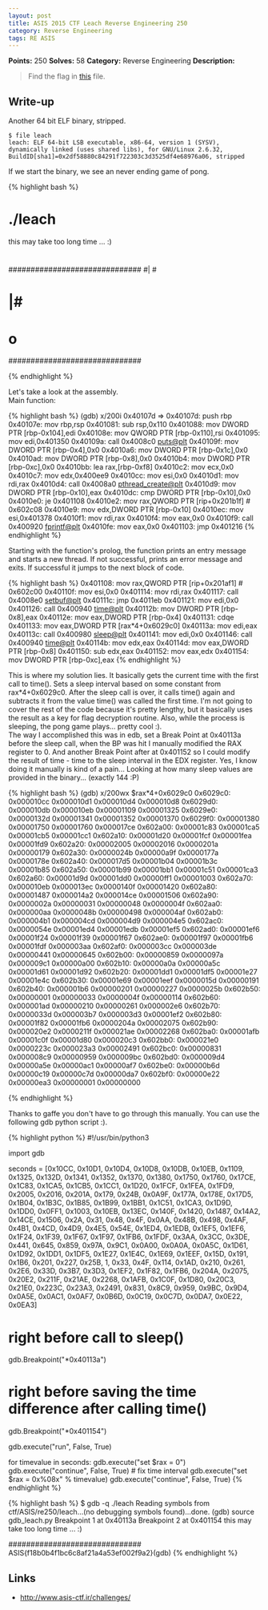 ```yaml
---
layout: post
title: ASIS 2015 CTF Leach Reverse Engineering 250
category: Reverse Engineering
tags: RE ASIS
---
```


**Points:** 250
**Solves:** 58
**Category:** Reverse Engineering
**Description:**

> Find the flag in [this]({{site.url}}/assets/leach_bc83626319ab77ade5408f6ea222920e) file.

## Write-up

Another 64 bit ELF binary, stripped.

	$ file leach
	leach: ELF 64-bit LSB executable, x86-64, version 1 (SYSV), dynamically linked (uses shared libs), for GNU/Linux 2.6.32, BuildID[sha1]=0x2df58880c84291f722303c3d3525df4e68976a06, stripped
 
If we start the binary, we see an never ending game of pong.

{% highlight bash %}
# ./leach
this may take too long time ... :)
#                            #
##############################
#|                           #
#                            #
#                            #
#                           |#
#                            #
#                            #
#                            #
#                o           #
##############################


{% endhighlight %}

Let's take a look at the assembly.  
Main function:  

{% highlight bash %}
(gdb) x/200i 0x40107d
=> 0x40107d:	push   rbp
   0x40107e:	mov    rbp,rsp
   0x401081:	sub    rsp,0x110
   0x401088:	mov    DWORD PTR [rbp-0x104],edi
   0x40108e:	mov    QWORD PTR [rbp-0x110],rsi
   0x401095:	mov    edi,0x401350
   0x40109a:	call   0x4008c0 <puts@plt>
   0x40109f:	mov    DWORD PTR [rbp-0x4],0x0
   0x4010a6:	mov    DWORD PTR [rbp-0x1c],0x0
   0x4010ad:	mov    DWORD PTR [rbp-0x8],0x0
   0x4010b4:	mov    DWORD PTR [rbp-0xc],0x0
   0x4010bb:	lea    rax,[rbp-0xf8]
   0x4010c2:	mov    ecx,0x0
   0x4010c7:	mov    edx,0x400ee9
   0x4010cc:	mov    esi,0x0
   0x4010d1:	mov    rdi,rax
   0x4010d4:	call   0x4008a0 <pthread_create@plt>
   0x4010d9:	mov    DWORD PTR [rbp-0x10],eax
   0x4010dc:	cmp    DWORD PTR [rbp-0x10],0x0
   0x4010e0:	je     0x401108
   0x4010e2:	mov    rax,QWORD PTR [rip+0x201b1f]        # 0x602c08 <stderr>
   0x4010e9:	mov    edx,DWORD PTR [rbp-0x10]
   0x4010ec:	mov    esi,0x401378
   0x4010f1:	mov    rdi,rax
   0x4010f4:	mov    eax,0x0
   0x4010f9:	call   0x400920 <fprintf@plt>
   0x4010fe:	mov    eax,0x0
   0x401103:	jmp    0x401216
{% endhighlight %}

Starting with the function's prolog, the function prints an entry message and starts a new thread.
If not successful, prints an error message and exits. If successful it jumps to the next block of code.

{% highlight bash %}
   0x401108:	mov    rax,QWORD PTR [rip+0x201af1]        # 0x602c00 <stdout>
   0x40110f:	mov    esi,0x0
   0x401114:	mov    rdi,rax
   0x401117:	call   0x4008e0 <setbuf@plt>
   0x40111c:	jmp    0x4011eb
   0x401121:	mov    edi,0x0
   0x401126:	call   0x400940 <time@plt>
   0x40112b:	mov    DWORD PTR [rbp-0x8],eax
   0x40112e:	mov    eax,DWORD PTR [rbp-0x4]
   0x401131:	cdqe   
   0x401133:	mov    eax,DWORD PTR [rax*4+0x6029c0]
   0x40113a:	mov    edi,eax
   0x40113c:	call   0x400980 <sleep@plt>
   0x401141:	mov    edi,0x0
   0x401146:	call   0x400940 <time@plt>
   0x40114b:	mov    edx,eax
   0x40114d:	mov    eax,DWORD PTR [rbp-0x8]
   0x401150:	sub    edx,eax
   0x401152:	mov    eax,edx
   0x401154:	mov    DWORD PTR [rbp-0xc],eax
{% endhighlight %}

This is where my solution lies. It basically gets the current time with the first call to time(). Sets a sleep interval based
on some constant from rax*4+0x6029c0. After the sleep call is over, it calls time() again and subtracts it from the value time() was called
the first time. I'm not going to cover the rest of the code because it's pretty lengthy, but it basically uses the result as a key for flag decryption routine.
Also, while the process is sleeping, the pong game plays... pretty cool :).  
The way I accomplished this was in edb, set a Break Point at 0x40113a before the sleep call, when the BP was hit I manually modified the RAX register to 0.
And another Break Point after at 0x401152 so I could modify the result of time - time to the sleep interval in the EDX register.
Yes, I know doing it manually is kind of a pain... Looking at how many sleep values are provided in the binary... (exactly 144 :P)

{% highlight bash %}
(gdb) x/200wx $rax*4+0x6029c0
0x6029c0:	0x000010cc	0x000010d1	0x000010d4	0x000010d8
0x6029d0:	0x000010db	0x000010eb	0x00001109	0x00001325
0x6029e0:	0x0000132d	0x00001341	0x00001352	0x00001370
0x6029f0:	0x00001380	0x00001750	0x00001760	0x000017ce
0x602a00:	0x00001c83	0x00001ca5	0x00001cb5	0x00001cc1
0x602a10:	0x00001d20	0x00001fcf	0x00001fea	0x00001fd9
0x602a20:	0x00002005	0x00002016	0x0000201a	0x00000179
0x602a30:	0x0000024b	0x00000a9f	0x0000177a	0x0000178e
0x602a40:	0x000017d5	0x00001b04	0x00001b3c	0x00001b85
0x602a50:	0x00001b99	0x00001bb1	0x00001c51	0x00001ca3
0x602a60:	0x00001d9d	0x00001dd0	0x00000ff1	0x00001003
0x602a70:	0x000010eb	0x000013ec	0x0000140f	0x00001420
0x602a80:	0x00001487	0x000014a2	0x000014ce	0x00001506
0x602a90:	0x0000002a	0x00000031	0x00000048	0x0000004f
0x602aa0:	0x000000aa	0x0000048b	0x00000498	0x000004af
0x602ab0:	0x000004b1	0x000004cd	0x000004d9	0x000004e5
0x602ac0:	0x0000054e	0x00001ed4	0x00001edb	0x00001ef5
0x602ad0:	0x00001ef6	0x00001f24	0x00001f39	0x00001f67
0x602ae0:	0x00001f97	0x00001fb6	0x00001fdf	0x000003aa
0x602af0:	0x000003cc	0x000003de	0x00000441	0x00000645
0x602b00:	0x00000859	0x0000097a	0x000009c1	0x00000a00
0x602b10:	0x00000a0a	0x00000a5c	0x00001d61	0x00001d92
0x602b20:	0x00001dd1	0x00001df5	0x00001e27	0x00001e4c
0x602b30:	0x00001e69	0x00001eef	0x0000015d	0x00000191
0x602b40:	0x000001b6	0x00000201	0x00000227	0x0000025b
0x602b50:	0x00000001	0x00000033	0x0000004f	0x00000114
0x602b60:	0x000001ad	0x00000210	0x00000261	0x000002e6
0x602b70:	0x0000033d	0x000003b7	0x000003d3	0x00001ef2
0x602b80:	0x00001f82	0x00001fb6	0x0000204a	0x00002075
0x602b90:	0x000020e2	0x0000211f	0x000021ae	0x00002268
0x602ba0:	0x00001afb	0x00001c0f	0x00001d80	0x000020c3
0x602bb0:	0x000021e0	0x0000223c	0x000023a3	0x00002491
0x602bc0:	0x00000831	0x000008c9	0x00000959	0x000009bc
0x602bd0:	0x000009d4	0x00000a5e	0x00000ac1	0x00000af7
0x602be0:	0x00000b6d	0x00000c19	0x00000c7d	0x00000da7
0x602bf0:	0x00000e22	0x00000ea3	0x00000001	0x00000000

{% endhighlight %}

Thanks to gaffe you don't have to go through this manually. You can use the following gdb python script :).

{% highlight python %}
#!/usr/bin/python3

import gdb

seconds = [0x10CC, 0x10D1, 0x10D4, 0x10D8, 0x10DB, 0x10EB, 0x1109, 0x1325, 0x132D, 0x1341, 0x1352, 0x1370, 0x1380, 0x1750, 0x1760, 0x17CE, 0x1C83, 0x1CA5, 0x1CB5, 0x1CC1, 0x1D20, 0x1FCF, 0x1FEA, 0x1FD9, 0x2005, 0x2016, 0x201A, 0x179, 0x24B, 0x0A9F, 0x177A, 0x178E, 0x17D5, 0x1B04, 0x1B3C, 0x1B85, 0x1B99, 0x1BB1, 0x1C51, 0x1CA3, 0x1D9D, 0x1DD0, 0x0FF1, 0x1003, 0x10EB, 0x13EC, 0x140F, 0x1420, 0x1487, 0x14A2, 0x14CE, 0x1506, 0x2A, 0x31, 0x48, 0x4F, 0x0AA, 0x48B, 0x498, 0x4AF, 0x4B1, 0x4CD, 0x4D9, 0x4E5, 0x54E, 0x1ED4, 0x1EDB, 0x1EF5, 0x1EF6, 0x1F24, 0x1F39, 0x1F67, 0x1F97, 0x1FB6, 0x1FDF, 0x3AA, 0x3CC, 0x3DE, 0x441, 0x645, 0x859, 0x97A, 0x9C1, 0x0A00, 0x0A0A, 0x0A5C, 0x1D61, 0x1D92, 0x1DD1, 0x1DF5, 0x1E27, 0x1E4C, 0x1E69, 0x1EEF, 0x15D, 0x191, 0x1B6, 0x201, 0x227, 0x25B, 1, 0x33, 0x4F, 0x114, 0x1AD, 0x210, 0x261, 0x2E6, 0x33D, 0x3B7, 0x3D3, 0x1EF2, 0x1F82, 0x1FB6, 0x204A, 0x2075, 0x20E2, 0x211F, 0x21AE, 0x2268, 0x1AFB, 0x1C0F, 0x1D80, 0x20C3, 0x21E0, 0x223C, 0x23A3, 0x2491, 0x831, 0x8C9, 0x959, 0x9BC, 0x9D4, 0x0A5E, 0x0AC1, 0x0AF7, 0x0B6D, 0x0C19, 0x0C7D, 0x0DA7, 0x0E22, 0x0EA3]

# right before call to sleep()
gdb.Breakpoint("*0x40113a")
# right before saving the time difference after calling time()
gdb.Breakpoint("*0x401154")

gdb.execute("run", False, True)

for timevalue in seconds:
	gdb.execute("set $rax = 0")
	gdb.execute("continue", False, True)
	        # fix time interval
	gdb.execute("set $rax = 0x%08x" % timevalue)
	gdb.execute("continue", False, True)
{% endhighlight %}

{% highlight bash %}
$ gdb -q ./leach 
Reading symbols from ctf/ASIS/re250/leach...(no debugging symbols found)...done.
(gdb) source gdb_leach.py
Breakpoint 1 at 0x40113a
Breakpoint 2 at 0x401154
this may take too long time ... :)

##############################
ASIS{f18b0b4f1bc6c8af21a4a53ef002f9a2}(gdb) 
{% endhighlight %}

## Links

* <http://www.asis-ctf.ir/challenges/>


